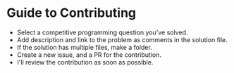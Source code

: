 # Guide to Contributing

+ Select a competitive programming question you've solved.
+ Add description and link to the problem as comments in the solution file.
+ If the solution has multiple files, make a folder.
+ Create a new issue, and a PR for the contribution.
+ I'll review the contribution as soon as possible.

